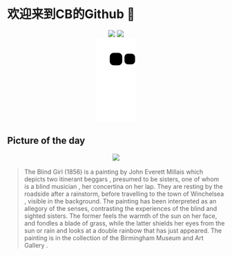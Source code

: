 
# 欢迎来到CB的Github 👋

<div align="center">
  <img height="137px" src="https://github-readme-stats.vercel.app/api?username=SuperCB&show_icons=true&theme=radical" />
  <img height="137px" src="https://github-readme-stats.vercel.app/api/top-langs/?username=SuperCB&hide_title=true&hide_border=true&layout=compact&langs_count=6&text_color=000&icon_color=fff" />
</div>


<div align="center">
    <img src="./contribution-snake/github-contribution-grid-snake.svg" />
</div>



## Picture of the day
<div align="center">
  <img width=400px src="https://upload.wikimedia.org/wikipedia/commons/thumb/7/7a/John_Everett_Millais_-_The_Blind_Girl%2C_1854-56.jpg/500px-John_Everett_Millais_-_The_Blind_Girl%2C_1854-56.jpg" />
</div>

>The Blind Girl  (1856) is a painting by  John Everett Millais  which depicts two itinerant  beggars , presumed to be sisters, one of whom is a blind  musician , her  concertina  on her lap. They are resting by the roadside after a rainstorm, before travelling to the town of  Winchelsea , visible in the background. The painting has been interpreted as an  allegory  of the senses, contrasting the experiences of the blind and sighted sisters. The former feels the warmth of the sun on her face, and fondles a blade of grass, while the latter shields her eyes from the sun or rain and looks at a  double rainbow  that has just appeared. The painting is in the collection of the  Birmingham Museum and Art Gallery .


